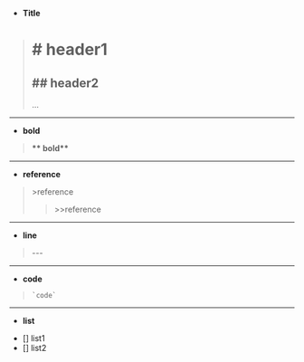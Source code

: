* **Title**  
># \# header1  
>## \#\# header2  
>...
---
* **bold**  
>**\*\* bold\*\***  
---
* **reference**  
> \>reference
>> \>\>reference  
---
* **line**  
> \-\-\-  
---
* **code**  
> `` `code` ``  
---
* **list**
- [] list1  
- [] list2  
